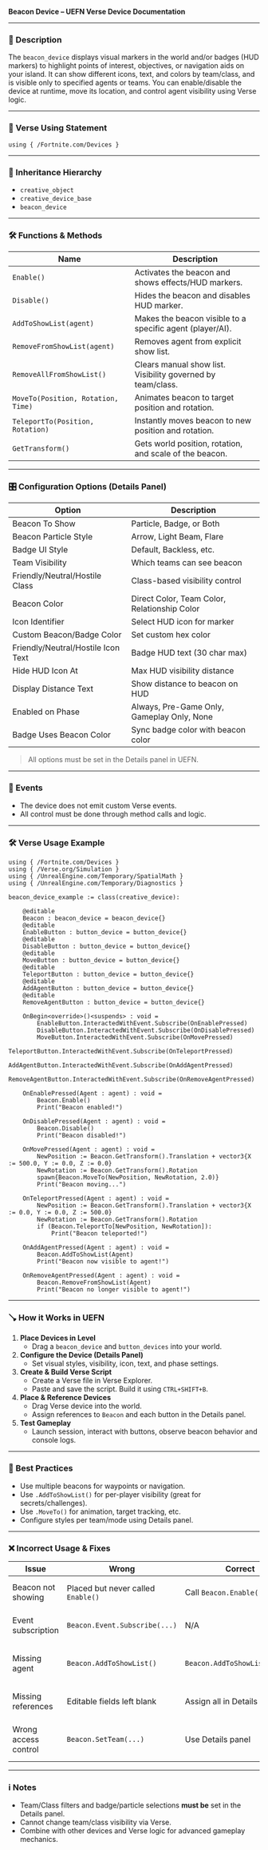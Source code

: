 **Beacon Device – UEFN Verse Device Documentation**

---

### 📙 Description
The `beacon_device` displays visual markers in the world and/or badges (HUD markers) to highlight points of interest, objectives, or navigation aids on your island. It can show different icons, text, and colors by team/class, and is visible only to specified agents or teams. You can enable/disable the device at runtime, move its location, and control agent visibility using Verse logic.

---

### 🧱 Verse Using Statement
```verse
using { /Fortnite.com/Devices }
```

---

### 🔗 Inheritance Hierarchy
- `creative_object`
- `creative_device_base`
- `beacon_device`

---

### 🛠️ Functions & Methods
| Name | Description |
|------|-------------|
| `Enable()` | Activates the beacon and shows effects/HUD markers. |
| `Disable()` | Hides the beacon and disables HUD marker. |
| `AddToShowList(agent)` | Makes the beacon visible to a specific agent (player/AI). |
| `RemoveFromShowList(agent)` | Removes agent from explicit show list. |
| `RemoveAllFromShowList()` | Clears manual show list. Visibility governed by team/class. |
| `MoveTo(Position, Rotation, Time)` | Animates beacon to target position and rotation. |
| `TeleportTo(Position, Rotation)` | Instantly moves beacon to new position and rotation. |
| `GetTransform()` | Gets world position, rotation, and scale of the beacon. |

---

### 🎛 Configuration Options (Details Panel)
| Option | Description |
|--------|-------------|
| Beacon To Show | Particle, Badge, or Both |
| Beacon Particle Style | Arrow, Light Beam, Flare |
| Badge UI Style | Default, Backless, etc. |
| Team Visibility | Which teams can see beacon |
| Friendly/Neutral/Hostile Class | Class-based visibility control |
| Beacon Color | Direct Color, Team Color, Relationship Color |
| Icon Identifier | Select HUD icon for marker |
| Custom Beacon/Badge Color | Set custom hex color |
| Friendly/Neutral/Hostile Icon Text | Badge HUD text (30 char max) |
| Hide HUD Icon At | Max HUD visibility distance |
| Display Distance Text | Show distance to beacon on HUD |
| Enabled on Phase | Always, Pre-Game Only, Gameplay Only, None |
| Badge Uses Beacon Color | Sync badge color with beacon color |

> All options must be set in the Details panel in UEFN.

---

### 🧹 Events
* The device does not emit custom Verse events.
* All control must be done through method calls and logic.

---

### 🛠️ Verse Usage Example
```verse
using { /Fortnite.com/Devices }
using { /Verse.org/Simulation }
using { /UnrealEngine.com/Temporary/SpatialMath }
using { /UnrealEngine.com/Temporary/Diagnostics }

beacon_device_example := class(creative_device):

    @editable
    Beacon : beacon_device = beacon_device{}
    @editable
    EnableButton : button_device = button_device{}
    @editable
    DisableButton : button_device = button_device{}
    @editable
    MoveButton : button_device = button_device{}
    @editable
    TeleportButton : button_device = button_device{}
    @editable
    AddAgentButton : button_device = button_device{}
    @editable
    RemoveAgentButton : button_device = button_device{}

    OnBegin<override>()<suspends> : void =
        EnableButton.InteractedWithEvent.Subscribe(OnEnablePressed)
        DisableButton.InteractedWithEvent.Subscribe(OnDisablePressed)
        MoveButton.InteractedWithEvent.Subscribe(OnMovePressed)
        TeleportButton.InteractedWithEvent.Subscribe(OnTeleportPressed)
        AddAgentButton.InteractedWithEvent.Subscribe(OnAddAgentPressed)
        RemoveAgentButton.InteractedWithEvent.Subscribe(OnRemoveAgentPressed)

    OnEnablePressed(Agent : agent) : void =
        Beacon.Enable()
        Print("Beacon enabled!")

    OnDisablePressed(Agent : agent) : void =
        Beacon.Disable()
        Print("Beacon disabled!")

    OnMovePressed(Agent : agent) : void =
        NewPosition := Beacon.GetTransform().Translation + vector3{X := 500.0, Y := 0.0, Z := 0.0}
        NewRotation := Beacon.GetTransform().Rotation
        spawn{Beacon.MoveTo(NewPosition, NewRotation, 2.0)}
        Print("Beacon moving...")

    OnTeleportPressed(Agent : agent) : void =
        NewPosition := Beacon.GetTransform().Translation + vector3{X := 0.0, Y := 0.0, Z := 500.0}
        NewRotation := Beacon.GetTransform().Rotation
        if (Beacon.TeleportTo[NewPosition, NewRotation]):
            Print("Beacon teleported!")

    OnAddAgentPressed(Agent : agent) : void =
        Beacon.AddToShowList(Agent)
        Print("Beacon now visible to agent!")

    OnRemoveAgentPressed(Agent : agent) : void =
        Beacon.RemoveFromShowList(Agent)
        Print("Beacon no longer visible to agent!")
```

---

### 🪠 How it Works in UEFN
1. **Place Devices in Level**
   - Drag a `beacon_device` and `button_devices` into your world.
2. **Configure the Device (Details Panel)**
   - Set visual styles, visibility, icon, text, and phase settings.
3. **Create & Build Verse Script**
   - Create a Verse file in Verse Explorer.
   - Paste and save the script. Build it using `CTRL+SHIFT+B`.
4. **Place & Reference Devices**
   - Drag Verse device into the world.
   - Assign references to `Beacon` and each button in the Details panel.
5. **Test Gameplay**
   - Launch session, interact with buttons, observe beacon behavior and console logs.

---

### 🧠 Best Practices
- Use multiple beacons for waypoints or navigation.
- Use `.AddToShowList()` for per-player visibility (great for secrets/challenges).
- Use `.MoveTo()` for animation, target tracking, etc.
- Configure styles per team/mode using Details panel.

---

### ❌ Incorrect Usage & Fixes
| Issue | Wrong | Correct | Explanation |
|-------|-------|---------|-------------|
| Beacon not showing | Placed but never called `Enable()` | Call `Beacon.Enable()` | Must enable beacon to display. |
| Event subscription | `Beacon.Event.Subscribe(...)` | N/A | No custom events for this device. |
| Missing agent | `Beacon.AddToShowList()` | `Beacon.AddToShowList(Agent)` | Always provide an agent reference. |
| Missing references | Editable fields left blank | Assign all in Details panel | Device logic fails without assignments. |
| Wrong access control | `Beacon.SetTeam(...)` | Use Details panel | Team/class control must be set via options. |

---

### ℹ️ Notes
- Team/Class filters and badge/particle selections **must be** set in the Details panel.
- Cannot change team/class visibility via Verse.
- Combine with other devices and Verse logic for advanced gameplay mechanics.

